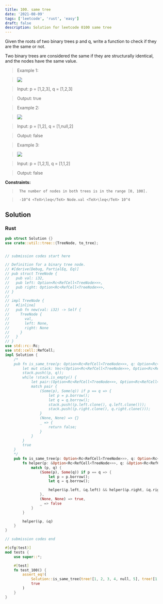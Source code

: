 ```yaml
---
title: 100. same tree
date: '2021-08-09'
tags: ['leetcode', 'rust', 'easy']
draft: false
description: Solution for leetcode 0100 same tree
---
```


 

  Given the roots of two binary trees p and q, write a function to check if they are the same or not.

  Two binary trees are considered the same if they are structurally identical, and the nodes have the same value.

   

 >   Example 1:

 >   ![](https://assets.leetcode.com/uploads/2020/12/20/ex1.jpg)

 >   Input: p <TeX>=</TeX> [1,2,3], q <TeX>=</TeX> [1,2,3]

 >   Output: true

  

 >   Example 2:

 >   ![](https://assets.leetcode.com/uploads/2020/12/20/ex2.jpg)

 >   Input: p <TeX>=</TeX> [1,2], q <TeX>=</TeX> [1,null,2]

 >   Output: false

  

 >   Example 3:

 >   ![](https://assets.leetcode.com/uploads/2020/12/20/ex3.jpg)

 >   Input: p <TeX>=</TeX> [1,2,1], q <TeX>=</TeX> [1,1,2]

 >   Output: false

  

   

  **Constraints:**

  

 >   	The number of nodes in both trees is in the range [0, 100].

 >   	-10^4 <TeX>\leq</TeX> Node.val <TeX>\leq</TeX> 10^4


## Solution
### Rust
```rust
pub struct Solution {}
use crate::util::tree::{TreeNode, to_tree};


// submission codes start here

// Definition for a binary tree node.
// #[derive(Debug, PartialEq, Eq)]
// pub struct TreeNode {
//   pub val: i32,
//   pub left: Option<Rc<RefCell<TreeNode>>>,
//   pub right: Option<Rc<RefCell<TreeNode>>>,
// }
// 
// impl TreeNode {
//   #[inline]
//   pub fn new(val: i32) -> Self {
//     TreeNode {
//       val,
//       left: None,
//       right: None
//     }
//   }
// }
use std::rc::Rc;
use std::cell::RefCell;
impl Solution {
    /*
    pub fn is_same_tree(p: Option<Rc<RefCell<TreeNode>>>, q: Option<Rc<RefCell<TreeNode>>>) -> bool {
        let mut stack: Vec<(Option<Rc<RefCell<TreeNode>>>, Option<Rc<RefCell<TreeNode>>>)> = vec![];
        stack.push((p, q));
        while !stack.is_empty() {
            let pair:(Option<Rc<RefCell<TreeNode>>>, Option<Rc<RefCell<TreeNode>>>) = stack.pop().unwrap();
            match pair {
                (Some(p), Some(q)) if p == q => {
                    let p = p.borrow();
                    let q = q.borrow();
                    stack.push((p.left.clone(), q.left.clone()));
                    stack.push((p.right.clone(), q.right.clone()));
                }
                (None, None) => {}
                _ => {
                    return false;
                }
            }
        }
        true
    }
    */
    pub fn is_same_tree(p: Option<Rc<RefCell<TreeNode>>>, q: Option<Rc<RefCell<TreeNode>>>) -> bool {
        fn helper(p: &Option<Rc<RefCell<TreeNode>>>, q: &Option<Rc<RefCell<TreeNode>>>) -> bool {
            match (p, q) {
                (Some(p), Some(q)) if p == q => {
                    let p = p.borrow();
                    let q = q.borrow();

                    helper(&p.left, &q.left) && helper(&p.right, &q.right)
                },
                (None, None) => true,
                _ => false
            }
        }

        helper(&p, &q)
    }
}

// submission codes end

#[cfg(test)]
mod tests {
    use super::*;

    #[test]
    fn test_100() {
        assert_eq!(
            Solution::is_same_tree(tree![1, 2, 3, 4, null, 5], tree![1, 2, 3, 4, null, 5]),
            true
        )
    }
}

```
